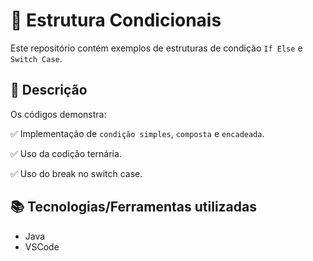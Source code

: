 # 🚀 Estrutura Condicionais
Este repositório contém exemplos de estruturas de condição `If Else` e `Switch Case`.

## 📌 Descrição
Os códigos demonstra:


✅ Implementação de `condição simples`, `composta` e `encadeada`.


✅ Uso da codição ternária.


✅ Uso do break no switch case.

## 📚 Tecnologias/Ferramentas utilizadas
* Java
* VSCode
